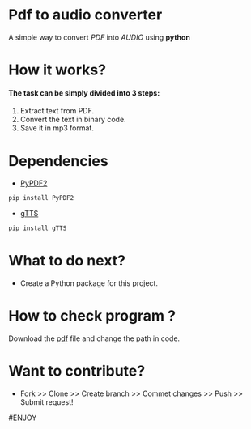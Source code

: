 # Pdf to audio converter

A simple way to convert _PDF_ into _AUDIO_ using **python**

# How it works?

#### The task can be simply divided into 3 steps:

1. Extract text from PDF.
2. Convert the text in binary code.
3. Save it in mp3 format.

# Dependencies

- [PyPDF2](https://pypi.org/project/PyPDF2/ "A Pure-Python library built as a PDF toolkit.")

```python
pip install PyPDF2
```

- [gTTS](https://pypi.org/project/gTTS/ "Google Text-to-Speech")

```python
pip install gTTS
```

# What to do next?

- Create a Python package for this project.

# How to check program ?

Download the [pdf](https://github.com/rahulkranjan/PDF_TO_AUDIO/blob/master/sample.pdf) file and change the path in code.

# Want to contribute?

- Fork >> Clone >> Create branch >> Commet changes >> Push >> Submit request!

#ENJOY
